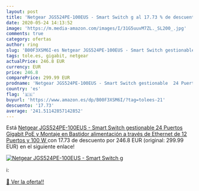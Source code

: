 ```yaml
---
layout: post
title: 'Netgear JGS524PE-100EUS - Smart Switch g al 17.73 % de descuento'
date: 2020-05-24 14:13:52
image: 'https://m.media-amazon.com/images/I/31G5uuvM7ZL._SL200_.jpg'
comments: true
category: ofertas
author: ring
slug: 'B00F3XSM6I-es Netgear JGS524PE-100EUS - Smart Switch gestionable 24...'
tags: tole.es, gigabit, netgear
actualPrice: 246.8 EUR
currency: EUR
price: 246.8
comparePrice: 299.99 EUR
prodname: 'Netgear JGS524PE-100EUS - Smart Switch gestionable  24 Puertos Gigabit PoE y Montaje en Bastidor  alimentación a través de Ethernet de 12 Puertos y 100 W '
country: 'es'
flag: '🇪🇸'
buyurl: 'https://www.amazon.es/dp/B00F3XSM6I/?tag=tolees-21'
descuento: '17.73'
average: '241.51142857142852'
---
```


Está [Netgear JGS524PE-100EUS - Smart Switch gestionable  24 Puertos Gigabit PoE y Montaje en Bastidor  alimentación a través de Ethernet de 12 Puertos y 100 W ](https://www.amazon.es/dp/B00F3XSM6I/?tag=tolees-21) con 17.73 de descuento por 246.8 EUR (original: 299.99 EUR) en el siguiente enlace!

[![Netgear JGS524PE-100EUS - Smart Switch g](https://m.media-amazon.com/images/I/31G5uuvM7ZL._SL200_.jpg)](https://www.amazon.es/dp/B00F3XSM6I/?tag=tolees-21)

ℹ️:


[🛒 Ver la oferta!!](https://www.amazon.es/dp/B00F3XSM6I/?tag=tolees-21)
